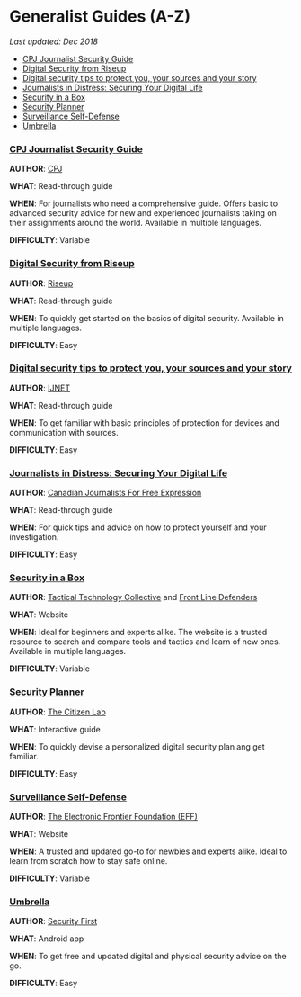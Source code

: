 # Generalist Guides (A-Z)

*Last updated: Dec 2018*


* [CPJ Journalist Security Guide](#cpj-journalist-security-guide)
* [Digital Security from Riseup](#digital-security-from-riseup)
* [Digital security tips to protect you, your sources and your story](#digital-security-tips-to-protect-you-your-sources-and-your-story)
* [Journalists in Distress: Securing Your Digital Life](#journalists-in-distress-securing-your-digital-life)
* [Security in a Box](#security-in-a-box)
* [Security Planner](#security-planner)
* [Surveillance Self-Defense](#surveillance-self-defense)
* [Umbrella](#umbrella)


### **[CPJ Journalist Security Guide](https://cpj.org/reports/2012/04/journalist-security-guide.php)** 

**AUTHOR**: [CPJ](https://cpj.org/) 

**WHAT**: Read-through guide

**WHEN**: For journalists who need a comprehensive guide. Offers basic to advanced security advice for new and experienced journalists taking on their assignments around the world. Available in multiple languages. 

**DIFFICULTY**: Variable



### **[Digital Security from Riseup](https://riseup.net/en/security)** 

**AUTHOR**: [Riseup](https://riseup.net/en) 

**WHAT**: Read-through guide

**WHEN**: To quickly get started on the basics of digital security. Available in multiple languages. 

**DIFFICULTY**: Easy




### **[Digital security tips to protect you, your sources and your story](https://ijnet.org/en/story/digital-security-tips-protect-you-your-sources-and-your-story)** 

**AUTHOR**: [IJNET](https://ijnet.org/en) 

**WHAT**: Read-through guide

**WHEN**: To get familiar with basic principles of protection for devices and communication with sources. 

**DIFFICULTY**: Easy





### **[Journalists in Distress: Securing Your Digital Life](https://www.cjfe.org/journalists_in_distress_securing_your_digital_life)** 

**AUTHOR**: [Canadian Journalists For Free Expression](https://www.cjfe.org/) 

**WHAT**: Read-through guide

**WHEN**: For quick tips and advice on how to protect yourself and your investigation. 

**DIFFICULTY**: Easy





### **[Security in a Box](https://securityinabox.org/en/)** 

**AUTHOR**: [Tactical Technology Collective](https://tacticaltech.org/) and [Front Line Defenders](https://www.frontlinedefenders.org/)  

**WHAT**: Website

**WHEN**: Ideal for beginners and experts alike. The website is a trusted resource to search and compare tools and tactics and learn of new ones. Available in multiple languages. 

**DIFFICULTY**: Variable






### **[Security Planner](https://securityplanner.org/#/)** 

**AUTHOR**: [The Citizen Lab](https://citizenlab.ca/) 

**WHAT**: Interactive guide 

**WHEN**: To quickly devise a personalized digital security plan ang get familiar. 

**DIFFICULTY**: Easy






### **[Surveillance Self-Defense](https://ssd.eff.org/en)** 

**AUTHOR**: [The Electronic Frontier Foundation (EFF)](https://www.eff.org/) 

**WHAT**: Website

**WHEN**: A trusted and updated go-to for newbies and experts alike. Ideal to learn from scratch how to stay safe online.

**DIFFICULTY**: Variable





### **[Umbrella](https://secfirst.org/umbrella/)** 

**AUTHOR**: [Security First](https://secfirst.org/) 

**WHAT**: Android app

**WHEN**: To get free and updated digital and physical security advice on the go.

**DIFFICULTY**: Easy
